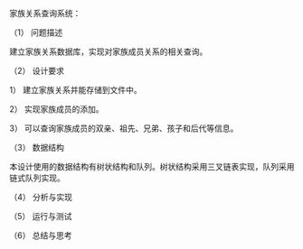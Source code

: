 家族关系查询系统：

（1） 问题描述

建立家族关系数据库，实现对家族成员关系的相关查询。

（2） 设计要求

1） 建立家族关系并能存储到文件中。

2） 实现家族成员的添加。

3） 可以查询家族成员的双亲、祖先、兄弟、孩子和后代等信息。

（3） 数据结构

  本设计使用的数据结构有树状结构和队列。树状结构采用三叉链表实现，队列采用链式队列实现。

（4） 分析与实现

  

（5） 运行与测试

  

（6） 总结与思考

  